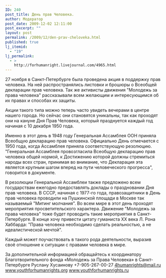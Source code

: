 ```yaml
---
ID: 240
post_title: День прав Человека.
author: Модератор
post_date: 2009-12-02 12:11:00
post_excerpt: ""
layout: post
permalink: /2009/12/den-prav-cheloveka.html
published: true
lj_itemid:
  - "19"
lj_permalink:
  - >
    http://forhumanright.livejournal.com/4965.html
---
```

27 ноября в Санкт-Петербурге была проведена акция в поддержку прав человека. На ней распространялись листовки и брошюры о Всеобщей декларации прав человека. Так же активисты движения "Молодежь за права человека" рассказывали всем желающим и интересующимся об их правах и способах их защиты.

 Акции такого типа можно теперь часто увидеть вечерами в центре нашего города. Но сейчас они становятся уникальны, так как проходят они на кануне Дня Прав Человека, который празднуется каждый год начиная с 10 декабря 1950 года.

 Именно в этот день в 1948 году Генеральная Ассамблея ООН приняла Всеобщую декларацию прав человека. Официально День отмечается с 1950 года, когда Ассамблея приняла соответствующую резолюцию. "Генеральная Ассамблея провозгласила Всеобщую декларацию прав человека общей нормой, к Достижению которой должны стремиться народы всех стран, принимая во внимание, что Декларация эта является крупным шагом вперед на пути человеческого прогресса", говорится в документе.

 В резолюции Генеральной Ассамблеи также предложено всем государствам ежегодно предоставлять доклады о праздновании Дня прав человека. В СССР, начиная с 1977-го года, правозащитники в День прав человека проводили на Пушкинской площади в Москве так называемый "Митинг молчания". Во всем мире в этот день проходят мероприятия просветительского характера. Движение "Молодежь за права человека" тоже будет проводить такие мероприятия в Санкт-Петербурге. В конце хочу привести цитату гуманиста ХХ века Л. Рона Хаббарда: "Права человека необходимо сделать реальностью, а не идеалистической мечтой".

Каждый может поучаствовать в такого рода деятельности, выразив своё отношение к ситуации с правами человека в мире.

За дополнительной информацией обращайтесь к координатору
Благотворительного фонда «Молодежь за Права Человека» в Санкт-Петербурге
Руслану Хусаинову
+7-905-267-00-27
4humanrights@mail.ru
www.youthforhumanrights.org
www.youthforhumanrights.ru